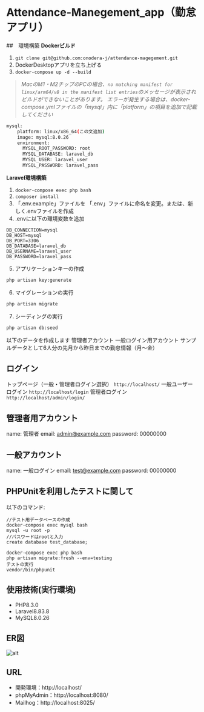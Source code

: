 # Attendance-Manegement_app（勤怠アプリ）

##　環境構築
**Dockerビルド**
1. `git clone git@github.com:onodera-j/attendance-magegement.git`
2. DockerDesktopアプリを立ち上げる
3. `docker-compose up -d --build`

> *MacのM1・M2チップのPCの場合、`no matching manifest for linux/arm64/v8 in the manifest list entries`のメッセージが表示されビルドができないことがあります。
エラーが発生する場合は、docker-compose.ymlファイルの「mysql」内に「platform」の項目を追加で記載してください*
``` bash
mysql:
    platform: linux/x86_64(この文追加)
    image: mysql:8.0.26
    environment:
      MYSQL_ROOT_PASSWORD: root
      MYSQL_DATABASE: laravel_db
      MYSQL_USER: laravel_user
      MYSQL_PASSWORD: laravel_pass
```

**Laravel環境構築**
1. `docker-compose exec php bash`
2. `composer install`
3. 「.env.example」ファイルを 「.env」ファイルに命名を変更。または、新しく.envファイルを作成
4. .envに以下の環境変数を追加
``` text
DB_CONNECTION=mysql
DB_HOST=mysql
DB_PORT=3306
DB_DATABASE=laravel_db
DB_USERNAME=laravel_user
DB_PASSWORD=laravel_pass
```

5. アプリケーションキーの作成
``` bash
php artisan key:generate
```

6. マイグレーションの実行
``` bash
php artisan migrate
```

7. シーディングの実行
``` bash
php artisan db:seed
```
以下のデータを作成します
管理者アカウント
一般ログイン用アカウント
サンプルデータとして6人分の先月から昨日までの勤怠情報（月～金）

## ログイン
トップページ（一般・管理者ログイン選択）
```http://localhost/```
一般ユーザーログイン
```http://localhost/login```
管理者ログイン
```http://localhost/admin/login/```

## 管理者用アカウント
name: 管理者
email: admin@example.com
password: 00000000

## 一般アカウント
name: 一般ログイン
email: test@example.com
password: 00000000

## PHPUnitを利用したテストに関して
以下のコマンド:  
```
//テスト用データベースの作成
docker-compose exec mysql bash
mysql -u root -p
//パスワードはrootと入力
create database test_database;

docker-compose exec php bash
php artisan migrate:fresh --env=testing
テストの実行
vendor/bin/phpunit
```

## 使用技術(実行環境)
- PHP8.3.0
- Laravel8.83.8
- MySQL8.0.26

## ER図
![alt](ER.drawio.png)

## URL
- 開発環境：http://localhost/
- phpMyAdmin：http://localhost:8080/
- Mailhog：http://localhost:8025/
